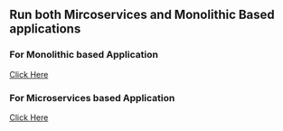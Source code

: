## Run both Mircoservices and Monolithic Based applications

### For Monolithic based Application

[Click Here](./ecommerence_monolithic/readme.md)

### For Microservices based Application

[Click Here](./ecommerence_microservices/readme.md)



